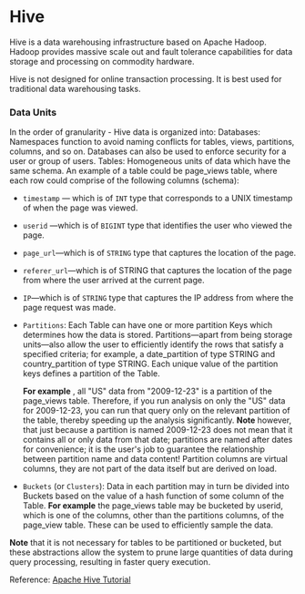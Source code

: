 # Hive

Hive is a data warehousing infrastructure based on Apache Hadoop.
Hadoop provides massive scale out and fault tolerance capabilities for data
 storage and processing on commodity hardware.
 
Hive is not designed for online transaction processing.
It is best used for traditional data warehousing tasks.


### Data Units

In the order of granularity - Hive data is organized into:
Databases: Namespaces function to avoid naming conflicts for tables, views,
partitions, columns, and so on.  Databases can also be used to enforce security
for a user or group of users.
Tables: Homogeneous units of data which have the same schema. An example of
a table could be page_views table, where each row could comprise of the
following columns (schema):

* `timestamp` — which is of `INT` type that corresponds to a UNIX timestamp
   of when the page was viewed.
* `userid` —which is of `BIGINT` type that identifies the user who viewed
   the page.
* `page_url`—which is of `STRING` type that captures the location of the page.
* `referer_url`—which is of STRING that captures the location of the page
   from where the user arrived at the current page.
* `IP`—which is of `STRING` type that captures the IP address from where
   the page request was made.
* `Partitions`: Each Table can have one or more partition Keys which
   determines how the data is stored. Partitions—apart from being storage
   units—also allow the user to efficiently identify the rows that satisfy
   a specified criteria; for example, a date_partition of type STRING and
   country_partition of type STRING.
   Each unique value of the partition keys defines a partition of the Table.
   
   __For example__ , all "US" data from "2009-12-23" is a partition of the
   page_views table. Therefore, if you run analysis on only the "US" data
   for 2009-12-23, you can run that query only on the relevant partition of
   the table, thereby speeding up the analysis significantly.
   __Note__ however, that just because a partition is named 2009-12-23 does not mean
   that it contains all or only data from that date; partitions are named after
   dates for convenience; it is the user's job to guarantee the relationship
   between partition name and data content! Partition columns are virtual columns,
   they are not part of the data itself but are derived on load.
* `Buckets` (or `Clusters`): Data in each partition may in turn be divided into
   Buckets based on the value of a hash function of some column of the Table.
   __For example__ the page_views table may be bucketed by userid, which is one
   of the columns, other than the partitions columns, of the page_view table.
   These can be used to efficiently sample the data.

__Note__ that it is not necessary for tables to be partitioned or bucketed,
but these abstractions allow the system to prune large quantities of data during
query processing, resulting in faster query execution.

Reference: [Apache Hive Tutorial](https://cwiki.apache.org/confluence/display/Hive/Tutorial#Tutorial-WhatIsHive)
